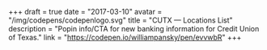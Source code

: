 +++
draft = true
date = "2017-03-10"
avatar = "/img/codepens/codepenlogo.svg"
title = "CUTX — Locations List"
description = "Popin info/CTA for new banking information for Credit Union of Texas."
link = "https://codepen.io/williampansky/pen/evvwbR"
+++

